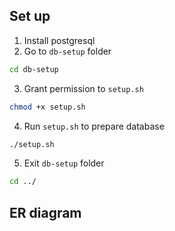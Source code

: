 ## Set up

1. Install postgresql
2. Go to `db-setup` folder

```sh
cd db-setup
```

3. Grant permission to `setup.sh`

```sh
chmod +x setup.sh
```

4. Run `setup.sh` to prepare database

```sh
./setup.sh
```

5. Exit `db-setup` folder

```sh
cd ../
```

## ER diagram
